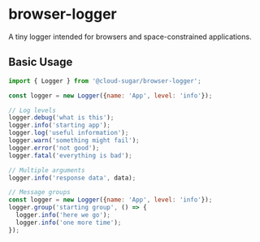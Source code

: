 # browser-logger

A tiny logger intended for browsers and space-constrained applications.

## Basic Usage

```javascript
import { Logger } from '@cloud-sugar/browser-logger';

const logger = new Logger({name: 'App', level: 'info'});

// Log levels
logger.debug('what is this');
logger.info('starting app');
logger.log('useful information');
logger.warn('something might fail');
logger.error('not good');
logger.fatal('everything is bad');

// Multiple arguments
logger.info('response data', data);

// Message groups
const logger = new Logger({name: 'App', level: 'info'});
logger.group('starting group', () => {
  logger.info('here we go');
  logger.info('one more time');
});

```

